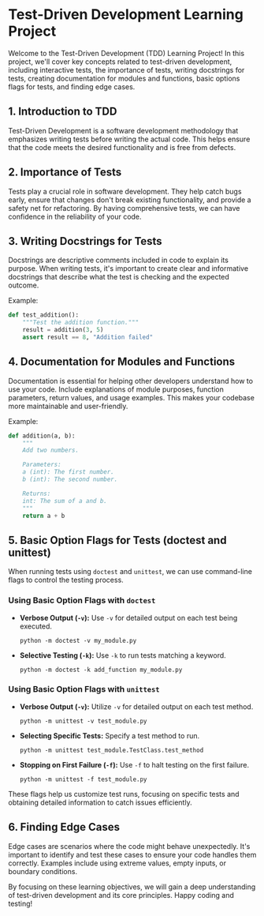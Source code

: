 # Test-Driven Development Learning Project

Welcome to the Test-Driven Development (TDD) Learning Project! In this project, we'll cover key concepts related to test-driven development, including interactive tests, the importance of tests, writing docstrings for tests, creating documentation for modules and functions, basic options flags for tests, and finding edge cases. 

## 1. Introduction to TDD

Test-Driven Development is a software development methodology that emphasizes writing tests before writing the actual code. This helps ensure that the code meets the desired functionality and is free from defects.

## 2. Importance of Tests

Tests play a crucial role in software development. They help catch bugs early, ensure that changes don't break existing functionality, and provide a safety net for refactoring. By having comprehensive tests, we can have confidence in the reliability of your code.

## 3. Writing Docstrings for Tests

Docstrings are descriptive comments included in code to explain its purpose. When writing tests, it's important to create clear and informative docstrings that describe what the test is checking and the expected outcome.

Example:
```python
def test_addition():
    """Test the addition function."""
    result = addition(3, 5)
    assert result == 8, "Addition failed"
```

## 4. Documentation for Modules and Functions

Documentation is essential for helping other developers understand how to use your code. Include explanations of module purposes, function parameters, return values, and usage examples. This makes your codebase more maintainable and user-friendly.

Example:
```python
def addition(a, b):
    """
    Add two numbers.

    Parameters:
    a (int): The first number.
    b (int): The second number.

    Returns:
    int: The sum of a and b.
    """
    return a + b
```

## 5. Basic Option Flags for Tests (doctest and unittest)

When running tests using `doctest` and `unittest`, we can use command-line flags to control the testing process.

### Using Basic Option Flags with `doctest`

- **Verbose Output (`-v`):**
  Use `-v` for detailed output on each test being executed.
  ```
  python -m doctest -v my_module.py
  ```

- **Selective Testing (`-k`):**
  Use `-k` to run tests matching a keyword.
  ```
  python -m doctest -k add_function my_module.py
  ```

### Using Basic Option Flags with `unittest`

- **Verbose Output (`-v`):**
  Utilize `-v` for detailed output on each test method.
  ```
  python -m unittest -v test_module.py
  ```

- **Selecting Specific Tests:**
  Specify a test method to run.
  ```
  python -m unittest test_module.TestClass.test_method
  ```

- **Stopping on First Failure (`-f`):**
  Use `-f` to halt testing on the first failure.
  ```
  python -m unittest -f test_module.py
  ```

These flags help us customize test runs, focusing on specific tests and obtaining detailed information to catch issues efficiently.

## 6. Finding Edge Cases

Edge cases are scenarios where the code might behave unexpectedly. It's important to identify and test these cases to ensure your code handles them correctly. Examples include using extreme values, empty inputs, or boundary conditions.

By focusing on these learning objectives, we will gain a deep understanding of test-driven development and its core principles. Happy coding and testing!

